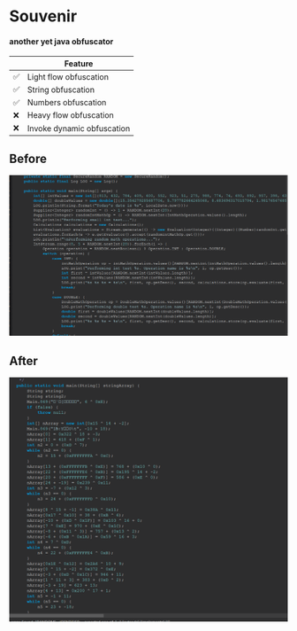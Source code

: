 # Souvenir
#### another yet java obfuscator

| | Feature
|-|-|
| ✅ | Light flow obfuscation |
| ✅ | String obfuscation |
| ✅ | Numbers obfuscation |
| ❌ | Heavy flow obfuscation |
| ❌ |Invoke dynamic obfuscation |

<h2>Before</h2>
<img src="imgs/main_before.png">
<h2>After</h2>
<img src="imgs/main_after.png">

